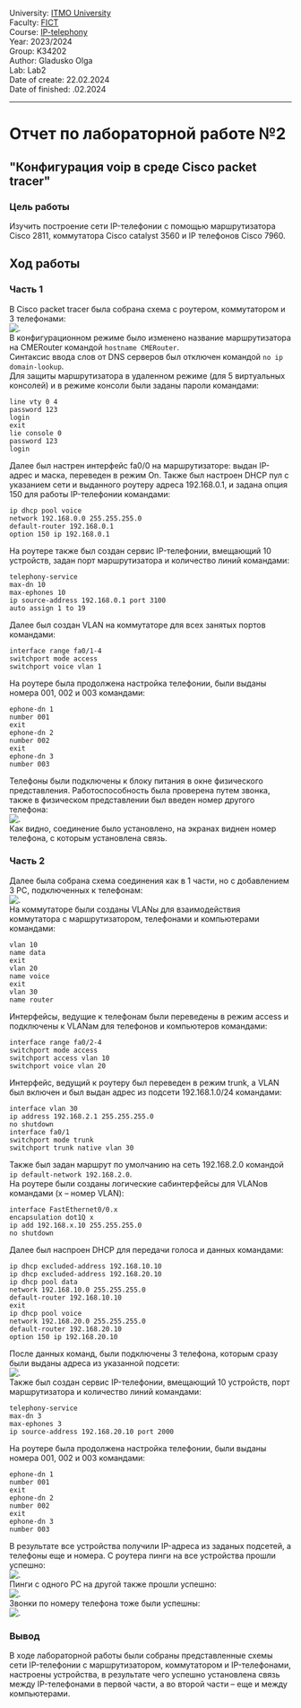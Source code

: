 University: [ITMO University](https://itmo.ru/ru/)  
Faculty: [FICT](https://fict.itmo.ru)  
Course: [IP-telephony](https://github.com/itmo-ict-faculty/ip-telephony)  
Year: 2023/2024  
Group: K34202  
Author: Gladusko Olga  
Lab: Lab2  
Date of create: 22.02.2024  
Date of finished: .02.2024  

---
# Отчет по лабораторной работе №2  
## "Конфигурация voip в среде Сisco packet tracer"  

### Цель работы  
Изучить построение сети IP-телефонии с помощью маршрутизатора Cisco 2811, коммутатора Cisco catalyst 3560 и IP телефонов Cisco 7960.  

## Ход работы  
### Часть 1
В Сisco packet tracer была собрана схема с роутером, коммутатором и 3 телефонами:  
![.](https://github.com/OlgaGladushko/2023_2024-ip-telephony-k34202-gladushko_o/blob/main/lab2/imgs/topo1.jpg)  
В конфигурационном режиме было изменено название маршрутизатора на CMERouter командой ```hostname CMERouter```.  
Синтаксис ввода слов от DNS серверов был отключен командой ```no ip domain-lookup```.  
Для защиты маршрутизатора в удаленном режиме (для 5 виртуальных консолей) и в режиме консоли были заданы пароли командами:  
```
line vty 0 4
password 123
login
exit
lie console 0
password 123
login
```
Далее был настрен интерфейс fa0/0 на маршрутизаторе: выдан IP-адрес и маска, переведен в режим On. Также был настроен DHCP пул с указанием сети и выданного роутеру адреса 192.168.0.1, и задана опция 150 для работы IP-телефонии командами:  
```
ip dhcp pool voice
network 192.168.0.0 255.255.255.0
default-router 192.168.0.1
option 150 ip 192.168.0.1
```
На роутере также был создан сервис IP-телефонии, вмещающий 10 устройств, задан порт маршрутизатора и количество линий командами:  
```
telephony-service
max-dn 10
max-ephones 10
ip source-address 192.168.0.1 port 3100
auto assign 1 to 19
```  
Далее был создан VLAN на коммутаторе для всех занятых портов командами:  
```
interface range fa0/1-4
switchport mode access
switchport voice vlan 1
```
На роутере была продолжена настройка телефонии, были выданы номера 001, 002 и 003 командами:  
```
ephone-dn 1
number 001
exit
ephone-dn 2
number 002
exit
ephone-dn 3
number 003
```  
Телефоны были подключены к блоку питания в окне физического представления. Работоспособность была проверена путем звонка, также в физическом представлении был введен номер другого телефона:  
![.](https://github.com/OlgaGladushko/2023_2024-ip-telephony-k34202-gladushko_o/blob/main/lab2/imgs/call1.jpg)  
Как видно, соединение было установлено, на экранах виднен номер телефона, с которым установлена связь.  
### Часть 2
Далее была собрана схема соединения как в 1 части, но с добавлением 3 PC, подключенных к телефонам:  
![.](https://github.com/OlgaGladushko/2023_2024-ip-telephony-k34202-gladushko_o/blob/main/lab2/imgs/topo2.jpg)  
На коммутаторе были созданы VLANы для взаимодействия коммутатора с маршрутизатором, телефонами и компьютерами командами:  
```
vlan 10
name data
exit
vlan 20
name voice
exit
vlan 30
name router
```
Интерфейсы, ведущие к телефонам были переведены в режим access и подключены к VLANам для телефонов и компьютеров командами:  
```
interface range fa0/2-4
switchport mode access
switchport access vlan 10
switchport voice vlan 20
```  
Интерфейс, ведущий к роутеру был переведен в режим trunk, а VLAN был включен и был выдан адрес из подсети 192.168.1.0/24 командами:  
```
interface vlan 30
ip address 192.168.2.1 255.255.255.0
no shutdown
interface fa0/1
switchport mode trunk
switchport trunk native vlan 30
```  
Также был задан маршрут по умолчанию на сеть 192.168.2.0 командой ```ip default-network 192.168.2.0```.  
На роутере были созданы логические сабинтерфейсы для VLANов командами (x – номер VLAN):  
```
interface FastEthernet0/0.x
encapsulation dot1Q x
ip add 192.168.x.10 255.255.255.0
no shutdown
```
Далее был наспроен DHCP для передачи голоса и данных командами:  
```
ip dhcp excluded-address 192.168.10.10
ip dhcp excluded-address 192.168.20.10
ip dhcp pool data
network 192.168.10.0 255.255.255.0
default-router 192.168.10.10
exit
ip dhcp pool voice
network 192.168.20.0 255.255.255.0
default-router 192.168.20.10
option 150 ip 192.168.20.10
```  
После данных команд, были подключены 3 телефона, которым сразу были выданы адреса из указанной подсети:  
![.](https://github.com/OlgaGladushko/2023_2024-ip-telephony-k34202-gladushko_o/blob/main/lab2/imgs/IP_phones.jpg)  
Также был создан сервис IP-телефонии, вмещающий 10 устройств, порт маршрутизатора и количество линий командами:  
```
telephony-service
max-dn 3
max-ephones 3
ip source-address 192.168.20.10 port 2000
```
На роутере была продолжена настройка телефонии, были выданы номера 001, 002 и 003 командами:  
```
ephone-dn 1
number 001
exit
ephone-dn 2
number 002
exit
ephone-dn 3
number 003
```
В результате все устройства получили IP-адреса из заданых подсетей, а телефоны еще и номера. С роутера пинги на все устройства прошли успешно:  
![.](https://github.com/OlgaGladushko/2023_2024-ip-telephony-k34202-gladushko_o/blob/main/lab2/imgs/ping.jpg)  
Пинги с одного PC на другой также прошли успешно:  
![.](https://github.com/OlgaGladushko/2023_2024-ip-telephony-k34202-gladushko_o/blob/main/lab2/imgs/ping_pc.jpg)  
Звонки по номеру телефона тоже были успешны:  
![.](https://github.com/OlgaGladushko/2023_2024-ip-telephony-k34202-gladushko_o/blob/main/lab2/imgs/call2.jpg)  

### Вывод  
В ходе лабораторной работы были собраны представленные схемы сети IP-телефонии с маршрутизатором, коммутатором и IP-телефонами, настроены устройства, в результате чего успешно установлена связь между IP-телефонами в первой части, а во второй части – еще и между компьютерами.
